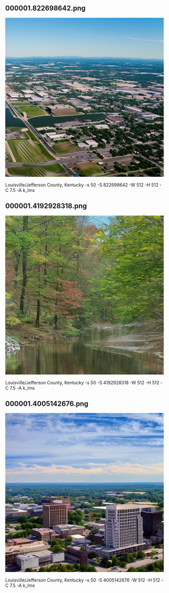 ## 000001.822698642.png
![](000001.822698642.png)

Louisville/Jefferson County, Kentucky -s 50 -S 822698642 -W 512 -H 512 -C 7.5 -A k_lms
## 000001.4192928318.png
![](000001.4192928318.png)

Louisville/Jefferson County, Kentucky -s 50 -S 4192928318 -W 512 -H 512 -C 7.5 -A k_lms
## 000001.4005142676.png
![](000001.4005142676.png)

Louisville/Jefferson County, Kentucky -s 50 -S 4005142676 -W 512 -H 512 -C 7.5 -A k_lms
